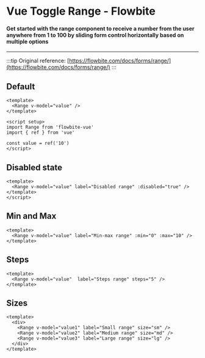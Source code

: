 <script setup>
import DefaultRange from './range/examples/DefaultRange.vue'
import DisabledRange from './range/examples/DisabledRange.vue'
import MinMaxRange from './range/examples/MinMaxRange.vue'
import StepsRange from './range/examples/StepsRange.vue'
import SizeRange from './range/examples/SizeRange.vue'
</script>

# Vue Toggle Range - Flowbite
#### Get started with the range component to receive a number from the user anywhere from 1 to 100 by sliding form control horizontally based on multiple options

---

:::tip
Original reference: [https://flowbite.com/docs/forms/range/](https://flowbite.com/docs/forms/range/)
:::

## Default

```vue
<template>
  <Range v-model="value" />
</template>

<script setup>
import Range from 'flowbite-vue'
import { ref } from 'vue'

const value = ref('10')
</script>

```

<DefaultRange />

## Disabled state

```vue
<template>
  <Range v-model="value" label="Disabled range" :disabled="true" />
</template>
</script>
```

<DisabledRange />

## Min and Max

```vue
<template>
  <Range v-model="value" label="Min-max range" :min="0" :max="10" />
</template>
```

<MinMaxRange />

## Steps

```vue
<template>
  <Range v-model="value"  label="Steps range" steps="5" />
</template>
```

<StepsRange />

## Sizes

```vue
<template>
  <div>
    <Range v-model="value1" label="Small range" size="sm" />
    <Range v-model="value2" label="Medium range" size="md" />
    <Range v-model="value3" label="Large range" size="lg" />
  </div>
</template>
```

<SizeRange />
